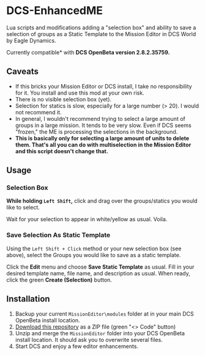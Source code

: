 # DCS-EnhancedME

Lua scripts and modifications adding a "selection box" and ability to save a selection of groups as a Static Template to the Mission Editor in DCS World by Eagle Dynamics.

Currently compatible\* with **DCS OpenBeta version 2.8.2.35759.**

## Caveats

-   If this bricks your Mission Editor or DCS install, I take no responsibility for it. You install and use this mod at your own risk.
-   There is no visible selection box (yet).
-   Selection for statics is slow, especially for a large number (> 20). I would not recommend it.
-   In general, I wouldn't recommend trying to select a large amount of groups in a large mission. It tends to be very slow. Even if DCS seems "frozen," the ME is processing the selections in the background.
-   **This is basically only for selecting a large amount of units to delete them. That's all you can do with multiselection in the Mission Editor and this script doesn't change that.**

## Usage

### Selection Box

**While holding `Left Shift`,** click and drag over the groups/statics you would like to select.

Wait for your selection to appear in white/yellow as usual. Voila.

### Save Selection As Static Template

Using the `Left Shift + Click` method or your new selection box (see above), select the Groups you would like to save as a static template.

Click the **Edit** menu and choose **Save Static Template** as usual. Fill in your desired template name, file name, and description as usual. When ready, click the green **Create (Selection)** button.

## Installation

1. Backup your current `MissionEditor\modules` folder at in your main DCS OpenBeta install location.
2. [Download this repository](https://github.com/HelioApsis/DCS-EnhancedME/archive/refs/heads/master.zip) as a ZIP file (green "<> Code" button)
3. Unzip and merge the `MissionEditor` folder into your DCS OpenBeta install location. It should ask you to overwrite several files.
4. Start DCS and enjoy a few editor enhancements.
